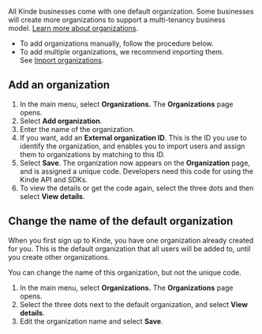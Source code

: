 
All Kinde businesses come with one default organization. Some businesses will create more organizations to support a multi-tenancy business model. [Learn more about organizations](/build/organizations/multi-tenancy-using-organizations/).

- To add organizations manually, follow the procedure below.
- To add multiple organizations, we recommend importing them. See [Import organizations](/build/organizations/import-organizations/).

## Add an organization

1. In the main menu, select **Organizations.** The **Organizations** page opens.
2. Select **Add organization**.
3. Enter the name of the organization.
4. If you want, add an **External organization ID**. This is the ID you use to identify the organization, and enables you to import users and assign them to organizations by matching to this ID.
5. Select **Save**. The organization now appears on the **Organization** page, and is assigned a unique code. Developers need this code for using the Kinde API and SDKs.
6. To view the details or get the code again, select the three dots and then select **View details**.

## Change the name of the default organization

When you first sign up to Kinde, you have one organization already created for you. This is the default organization that all users will be added to, until you create other organizations.

You can change the name of this organization, but not the unique code.

1. In the main menu, select **Organizations.** The **Organizations** page opens.
2. Select the three dots next to the default organization, and select **View details**.
3. Edit the organization name and select **Save**.
